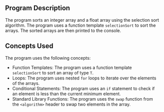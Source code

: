 ## Program Description
The program sorts an integer array and a float array using the selection sort algorithm. The program uses a function template `selectionSort` to sort the arrays. The sorted arrays are then printed to the console.

## Concepts Used
The program uses the following concepts:

- Function Templates: The program uses a function template `selectionSort` to sort an array of type `T`.
- Loops: The program uses nested `for` loops to iterate over the elements of the arrays.
- Conditional Statements: The program uses an `if` statement to check if an element is less than the current minimum element.
- Standard Library Functions: The program uses the `swap` function from the `<algorithm>` header to swap two elements in the array.